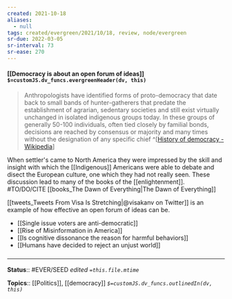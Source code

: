```yaml
---
created: 2021-10-18
aliases:
  - null
tags: created/evergreen/2021/10/18, review, node/evergreen
sr-due: 2022-03-05
sr-interval: 73
sr-ease: 270
---
```


#### [[Democracy is about an open forum of ideas]] `$=customJS.dv_funcs.evergreenHeader(dv, this)`

> Anthropologists have identified forms of proto-democracy that date back to small bands of hunter-gatherers that predate the establishment of agrarian, sedentary societies and still exist virtually unchanged in isolated indigenous groups today. In these groups of generally 50-100 individuals, often tied closely by familial bonds, decisions are reached by consensus or majority and many times without the designation of any specific chief
^[[History of democracy - Wikipedia](https://en.wikipedia.org/wiki/History_of_democracy)]

When settler's came to North America they were impressed by the skill and insight with which the [[Indigenous]] Americans were able to debate and disect the European culture, one which they had not really seen. These discussion lead to many of the books of the [[enlightenment]].
#TO/DO/CITE [[books_The Dawn of Everything|The Dawn of Everything]]

[[tweets_Tweets From Visa Is Stretching|@visakanv on Twitter]] is an example of how effective an open forum of ideas can be. 

- [[Single issue voters are anti-democratic]]
- [[Rise of Misinformation in America]]
- [[Is cognitive dissonance the reason for harmful behaviors]]
- [[Humans have decided to reject an unjust world]]
### <hr class="footnote"/>

**Status**:: #EVER/SEED
*edited `=this.file.mtime`*

**Topics**:: [[Politics]], [[democracy]]
*`$=customJS.dv_funcs.outlinedIn(dv, this)`*
